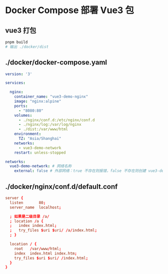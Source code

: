 # Docker Compose 部署 Vue3 包

## vue3 打包

```sh
pnpm build
# 输出 ./docker/dist
```

## ./docker/docker-compose.yaml

```yaml
version: '3'

services:

  nginx:
    container_name: "vue3-demo-nginx"
    image: "nginx:alpine"
    ports:
      - "8080:80"
    volumes:
      - ./nginx/conf.d:/etc/nginx/conf.d
      - ./nginx/log:/var/log/nginx
      - ./dist:/var/www/html
    environment:
      TZ: "Asia/Shanghai"
    networks:
      - vue3-demo-network
    restart: unless-stopped

networks:
  vue3-demo-network: # 网络名称
    external: false # 外部网络：true 不存在则报错，false 不存在则创建 vue3-demo-network    
```

## ./docker/nginx/conf.d/default.conf

```conf
server {
  listen       80;
  server_name  localhost;

  ; 如果是二级目录 /a/
  ; location /a {
  ;   index index.html;
  ;   try_files $uri $uri/ /a/index.html;
  ; }

  location / {
    root   /var/www/html;
    index  index.html index.htm;
    try_files $uri $uri/ /index.html;
  }
}
```